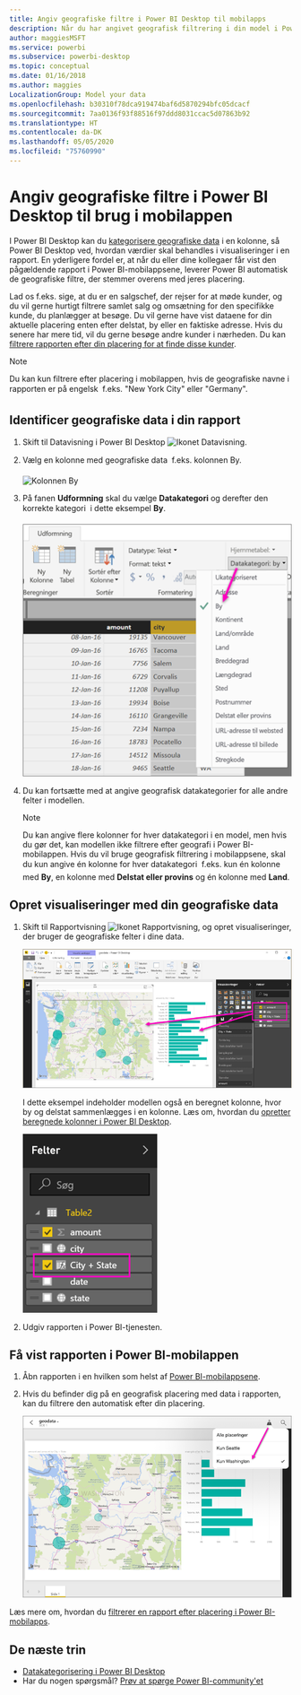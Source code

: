 ```yaml
---
title: Angiv geografiske filtre i Power BI Desktop til mobilapps
description: Når du har angivet geografisk filtrering i din model i Power BI Desktop, kan du automatisk filtrere data efter din placering i Power BI-mobilapps.
author: maggiesMSFT
ms.service: powerbi
ms.subservice: powerbi-desktop
ms.topic: conceptual
ms.date: 01/16/2018
ms.author: maggies
LocalizationGroup: Model your data
ms.openlocfilehash: b30310f78dca919474baf6d5870294bfc05dcacf
ms.sourcegitcommit: 7aa0136f93f88516f97ddd8031ccac5d07863b92
ms.translationtype: HT
ms.contentlocale: da-DK
ms.lasthandoff: 05/05/2020
ms.locfileid: "75760990"
---
```

# <a name="set-geographic-filters-in-power-bi-desktop-for-use-in-the-mobile-app"></a>Angiv geografiske filtre i Power BI Desktop til brug i mobilappen
I Power BI Desktop kan du [kategorisere geografiske data](desktop-data-categorization.md) i en kolonne, så Power BI Desktop ved, hvordan værdier skal behandles i visualiseringer i en rapport. En yderligere fordel er, at når du eller dine kollegaer får vist den pågældende rapport i Power BI-mobilappsene, leverer Power BI automatisk de geografiske filtre, der stemmer overens med jeres placering. 

Lad os f.eks. sige, at du er en salgschef, der rejser for at møde kunder, og du vil gerne hurtigt filtrere samlet salg og omsætning for den specifikke kunde, du planlægger at besøge. Du vil gerne have vist dataene for din aktuelle placering enten efter delstat, by eller en faktiske adresse. Hvis du senere har mere tid, vil du gerne besøge andre kunder i nærheden. Du kan [filtrere rapporten efter din placering for at finde disse kunder](consumer/mobile/mobile-apps-geographic-filtering.md).

> [!NOTE]
> Du kan kun filtrere efter placering i mobilappen, hvis de geografiske navne i rapporten er på engelsk &#150; f.eks. "New York City" eller "Germany".
> 
> 

## <a name="identify-geographic-data-in-your-report"></a>Identificer geografiske data i din rapport
1. Skift til Datavisning i Power BI Desktop ![Ikonet Datavisning](media/desktop-mobile-geofiltering/pbi_desktop_data_icon.png).
2. Vælg en kolonne med geografiske data &#150; f.eks. kolonnen By.
   
    ![Kolonnen By](media/desktop-mobile-geofiltering/power-bi-desktop-geo-column.png)
3. På fanen **Udformning** skal du vælge **Datakategori** og derefter den korrekte kategori &#150; i dette eksempel **By**.
   
    ![Boksen Datakategori](media/desktop-mobile-geofiltering/power-bi-desktop-geo-category.png)
4. Du kan fortsætte med at angive geografisk datakategorier for alle andre felter i modellen. 
   
   > [!NOTE]
   > Du kan angive flere kolonner for hver datakategori i en model, men hvis du gør det, kan modellen ikke filtrere efter geografi i Power BI-mobilappen. Hvis du vil bruge geografisk filtrering i mobilappsene, skal du kun angive én kolonne for hver datakategori &#150; f.eks. kun én kolonne med **By**, en kolonne med **Delstat eller provins** og én kolonne med **Land**. 
   > 
   > 

## <a name="create-visuals-with-your-geographic-data"></a>Opret visualiseringer med din geografiske data
1. Skift til Rapportvisning ![Ikonet Rapportvisning](media/desktop-mobile-geofiltering/power-bi-desktop-report-icon.png), og opret visualiseringer, der bruger de geografiske felter i dine data. 
   
    ![Rapport med kort](media/desktop-mobile-geofiltering/power-bi-desktop-geo-report.png)
   
    I dette eksempel indeholder modellen også en beregnet kolonne, hvor by og delstat sammenlægges i en kolonne. Læs om, hvordan du [opretter beregnede kolonner i Power BI Desktop](desktop-calculated-columns.md).
   
    ![Feltet By + Delstat](media/desktop-mobile-geofiltering/power-bi-desktop-city-state-column.png)
2. Udgiv rapporten i Power BI-tjenesten.

## <a name="view-the-report-in-power-bi-mobile-app"></a>Få vist rapporten i Power BI-mobilappen
1. Åbn rapporten i en hvilken som helst af [Power BI-mobilappsene](consumer/mobile/mobile-apps-for-mobile-devices.md).
2. Hvis du befinder dig på en geografisk placering med data i rapporten, kan du filtrere den automatisk efter din placering.
   
    ![Geografisk filter i mobilappen](media/desktop-mobile-geofiltering/power-bi-mobile-geo-map-set-filter.png)

Læs mere om, hvordan du [filtrerer en rapport efter placering i Power BI-mobilapps](consumer/mobile/mobile-apps-geographic-filtering.md).

## <a name="next-steps"></a>De næste trin
* [Datakategorisering i Power BI Desktop](desktop-data-categorization.md)  
* Har du nogen spørgsmål? [Prøv at spørge Power BI-community'et](https://community.powerbi.com/)

